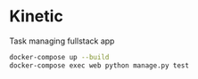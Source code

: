 # Kinetic
Task managing fullstack app

```bash
docker-compose up --build
docker-compose exec web python manage.py test